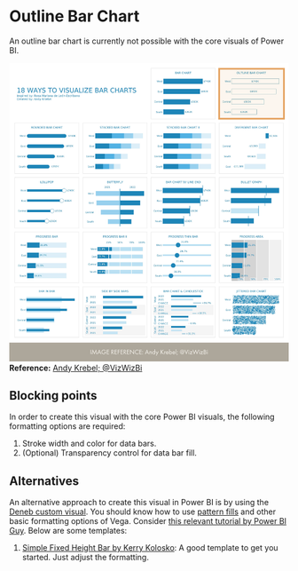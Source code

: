 # Outline Bar Chart
An outline bar chart is currently not possible with the core visuals of Power BI. 

![Image of the different bar chart types, with a box highlighting the outline bar chart](outline-bar-chart_reference.png)
__Reference:__ [Andy Krebel; @VizWizBi](https://twitter.com/VizWizBI/status/1683771982410665985)

## Blocking points
In order to create this visual with the core Power BI visuals, the following formatting options are required:

1. Stroke width and color for data bars.
2. (Optional) Transparency control for data bar fill.

## Alternatives
An alternative approach to create this visual in Power BI is by using the [Deneb custom visual](https://deneb-viz.github.io/). You should know how to use [pattern fills](https://deneb-viz.github.io/pattern-fills) and other basic formatting options of Vega. Consider [this relevant tutorial by Power BI Guy](https://www.youtube.com/watch?v=HBQAi_0gR2c). Below are some templates:

1. [Simple Fixed Height Bar by Kerry Kolosko](https://kerrykolosko.com/portfolio/simple-fixed-height-bar/): A good template to get you started. Just adjust the formatting.